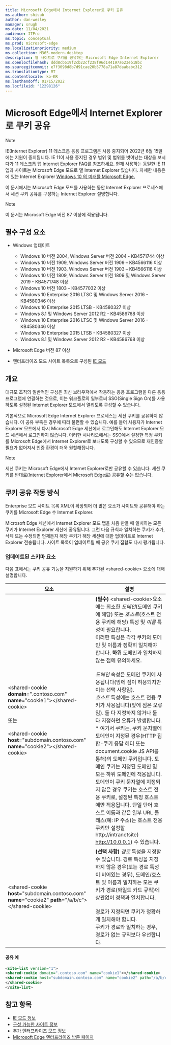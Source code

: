 ```yaml
---
title: Microsoft Edge에서 Internet Explorer로 쿠키 공유
ms.author: shisub
author: dan-wesley
manager: srugh
ms.date: 11/04/2021
audience: ITPro
ms.topic: conceptual
ms.prod: microsoft-edge
ms.localizationpriority: medium
ms.collection: M365-modern-desktop
description: 웹 사이트로 쿠키를 공유하는 Microsoft Edge Internet Explorer
ms.openlocfilehash: ddd8cb519f2cb22cf238f96d144197a623eb18bc
ms.sourcegitcommit: e7f3098d8b7d91cae20b5778a71a87daababc312
ms.translationtype: MT
ms.contentlocale: ko-KR
ms.lasthandoff: 01/15/2022
ms.locfileid: "12298126"
---
```

# <a name="cookie-sharing-from-microsoft-edge-to-internet-explorer"></a>Microsoft Edge에서 Internet Explorer로 쿠키 공유

>[!Note]
> IE(Internet Explorer) 11 데스크톱 응용 프로그램은 사용 중지되어 2022년 6월 15일에는 지원이 중지됩니다. IE 11이 사용 중지된 경우 범위 및 범위를 벗어났는 대상을 보시다가 11 데스크톱 앱 Internet Explorer [FAQ를 참조하세요.](https://techcommunity.microsoft.com/t5/windows-it-pro-blog/internet-explorer-11-desktop-app-retirement-faq/ba-p/2366549) 현재 사용하는 동일한 IE 11 앱과 사이트는 Microsoft Edge 모드로 열 Internet Explorer 있습니다. 자세한 내용은 에 있는 Internet Explorer [Windows 10 의 미래를 Microsoft Edge.](https://blogs.windows.com/windowsexperience/2021/05/19/the-future-of-internet-explorer-on-windows-10-is-in-microsoft-edge/)

이 문서에서는 Microsoft Edge 모드를 사용하는 동안 Internet Explorer 프로세스에서 세션 쿠키 공유를 구성하는 Internet Explorer 설명합니다.

> [!NOTE]
> 이 문서는 Microsoft Edge 버전 87 이상에 적용됩니다.

## <a name="prerequisites"></a>필수 구성 요소

- Windows 업데이트

  - Windows 10 버전 2004, Windows Server 버전 2004 - KB4571744 이상
  - Windows 10 버전 1909, Windows Server 버전 1909 – KB4566116 이상
  - Windows 10 버전 1903, Windows Server 버전 1903 – KB4566116 이상
  - Windows 10 버전 1809, Windows Server 버전 1809 및 Windows Server 2019 - KB4571748 이상
  - Windows 10 버전 1803 – KB4577032 이상
  - Windows 10 Enterprise 2016 LTSC 및 Windows Server 2016 - KB4580346 이상
  - Windows 10 Enterprise 2015 LTSB - KB4580327 이상
  - Windows 8.1 및 Windows Server 2012 R2 - KB4586768 이상
  - Windows 10 Enterprise 2016 LTSC 및 Windows Server 2016 - KB4580346 이상
  - Windows 10 Enterprise 2015 LTSB - KB4580327 이상
  - Windows 8.1 및 Windows Server 2012 R2 - KB4586768 이상

- Microsoft Edge 버전 87 이상
- 엔터프라이즈 모드 사이트 목록으로 구성된 [IE 모드](./edge-ie-mode.md) 

## <a name="overview"></a>개요

대규모 조직의 일반적인 구성은 최신 브라우저에서 작동하는 응용 프로그램을 다른 응용 프로그램에 연결하는 것으로, 이는 워크플로의 일부로써 SSO(Single Sign On)를 사용하도록 설정된 Internet Explorer 모드에서 열리도록 구성할 수 있습니다.

기본적으로 Microsoft Edge Internet Explorer 프로세스는 세션 쿠키를 공유하지 않습니다. 이 공유 부족은 경우에 따라 불편할 수 있습니다. 예를 들어 사용자가 Internet Explorer 모드에서 다시 Microsoft Edge 세션에서 로그인해도 Internet Explorer 모드 세션에서 로그인하지 않습니다. 이러한 시나리오에서는 SSO에서 설정한 특정 쿠키를 Microsoft Edge에서 Internet Explorer로 보내도록 구성할 수 있으므로 재인증할 필요가 없어져서 인증 환경이 더욱 원할해집니다.

> [!NOTE]
> 세션 쿠키는 Microsoft Edge에서 Internet Explorer로만 공유할 수 있습니다. 세션 쿠키를 반대로(Internet Explorer에서 Microsoft Edge로) 공유할 수는 없습니다.

## <a name="how-cookie-sharing-works"></a>쿠키 공유 작동 방식

Enterprise 모드 사이트 목록 XML이 확장되어 더 많은 요소가 사이트와 공유해야 하는 쿠키를 Microsoft Edge 수 Internet Explorer.  

Microsoft Edge 세션에서 Internet Explorer 모드 탭을 처음 만들 때 일치하는 모든 쿠키가 Internet Explorer 세션에 공유됩니다. 그런 다음 규칙과 일치하는 쿠키가 추가, 삭제 또는 수정되면 언제든지 해당 쿠키가 해당 세션에 대한 업데이트로 Internet Explorer 전송됩니다. 사이트 목록이 업데이트될 때 공유 쿠키 집합도 다시 평가됩니다.

### <a name="updated-schema-elements"></a>업데이트된 스키마 요소

다음 표에서는 쿠키 공유 기능을 지원하기 위해 추가된 \<shared-cookie\> 요소에 대해 설명합니다.

| 요소| 설명 |
|-|-|
| \<shared-cookie **domain**=".contoso.com" **name**="cookie1"\>\</shared-cookie\><br><br>또는<br><br>\<shared-cookie **host**="subdomain.contoso.com" **name**="cookie2"\>\</shared-cookie\>   |**(필수)** \<shared-cookie\>요소에는 최소한 *도메인*(도메인 쿠키에 해당) 또는 *호스트*(호스트 전용 쿠키에 해당) 특성 및 *이름* 특성이 필요합니다.<br>이러한 특성은 각각 쿠키의 도메인 및 이름과 정확히 일치해야 합니다. **하위** 도메인과 일치하지 않는 점에 유의하세요.<br><br>*도메인* 속성은 도메인 쿠키에 사용됩니다(앞에 점이 허용되지만 이는 선택 사항임).<br>*호스트* 특성에는 호스트 전용 쿠키가 사용됩니다(앞에 점은 오류임). 둘 다 지정하지 않거나 둘 다 지정하면 오류가 발생합니다.<br>* 여기서 쿠키는, 쿠키 문자열에 도메인이 지정된 경우(HTTP 집합-쿠키 응답 헤더 또는 document.cookie JS API를 통해)의 도메인 쿠키입니다. 도메인 쿠키는 지정된 도메인 및 모든 하위 도메인에 적용됩니다. 도메인이 쿠키 문자열에 지정되지 않은 경우 쿠키는 호스트 전용 쿠키로, 설정된 특정 호스트에만 적용됩니다. 단일 단어 호스트 이름과 같은 일부 URL 클래스(예: IP 주소)는 호스트 전용 쿠키만 설정할 http://intranetsite) http://10.0.0.1) 수 있습니다.    |
| \<shared-cookie **host**="subdomain.contoso.com" **name**="cookie2" **path**="/a/b/c"\>\</shared-cookie\>  | **(선택 사항)** *경로* 특성을 지정할 수 있습니다. 경로 특성을 지정하지 않은 경우(또는 경로 특성이 비어있는 경우), 도메인/호스트 및 이름과 일치하는 모든 쿠키가 경로(와일드 카드 규칙)에 상관없이 정책과 일치합니다.<br><br>경로가 지정되면 쿠키가 정확하게 일치해야 합니다.<br>쿠키가 경로와 일치하는 경우, 경로가 없는 규칙보다 우선합니다. |

#### <a name="sharing-example"></a>공유 예

```xml
<site-list version="1">
<shared-cookie domain=".contoso.com" name="cookie1"></shared-cookie> 
<shared-cookie host="subdomain.contoso.com" name="cookie2" path="/a/b/c">
</shared-cookie>
</site-list>
```

## <a name="see-also"></a>참고 항목

- [IE 모드 정보](./edge-ie-mode.md)
- [구성 가능한 사이트 정보](./edge-learnmore-configurable-sites-ie-mode.md)
- [추가 엔터프라이즈 모드 정보](/internet-explorer/ie11-deploy-guide/enterprise-mode-overview-for-ie11)
- [Microsoft Edge 엔터프라이즈 방문 페이지](https://aka.ms/EdgeEnterprise)
